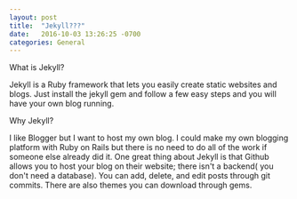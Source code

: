 ```yaml
---
layout: post
title:  "Jekyll???"
date:   2016-10-03 13:26:25 -0700
categories: General
---
```

What is Jekyll?

Jekyll is a Ruby framework that lets you easily create static websites and blogs.  Just install the jekyll gem and follow a few easy steps and you will have your own blog running.

Why Jekyll?

I like Blogger but I want to host my own blog.  I could make my own blogging platform with Ruby on Rails but there is no need to do all of the work if someone else already did it.  One great thing about Jekyll is that Github allows you to host your blog on their website; there isn't a backend( you don't need a database).   You can add, delete, and edit posts through git commits.  There are also themes you can download through gems.
